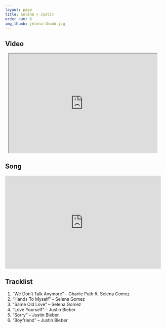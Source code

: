 ```yaml
---
layout: page
title: Selena × Justin
order_num: 6
img_thumb: jelena-thumb.jpg
---
```


## Video

<div style="text-align:center;">
  <iframe class="youtube-video" width="480" height="320" src="https://www.youtube.com/embed/dLMWWEPNv3o?theme=dark&wmode=transparent"></iframe>
</div>

## Song

<iframe width="100%" height="300" scrolling="no" frameborder="no" src="https://w.soundcloud.com/player/?url=https%3A//api.soundcloud.com/tracks/273085052&amp;color=%23ff5500&amp;auto_play=false&amp;hide_related=false&amp;show_comments=true&amp;show_user=true&amp;show_reposts=false&amp;show_teaser=true&amp;visual=true"></iframe>

## Tracklist

1. “We Don’t Talk Anymore” – Charlie Puth ft. Selena Gomez
2. “Hands To Myself” – Selena Gomez
3. “Same Old Love” – Selena Gomez
4. “Love Yourself” – Justin Bieber
5. “Sorry” – Justin Bieber
6. “Boyfriend” – Justin Bieber
